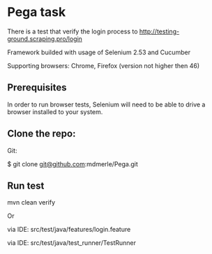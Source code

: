 Pega task
=================

There is a test that verify the login process to http://testing-ground.scraping.pro/login

Framework builded with usage of Selenium 2.53 and Cucumber

Supporting browsers: Chrome, Firefox (version not higher then 46)

Prerequisites
-------------

In order to run browser tests, Selenium will need to be able to drive a browser installed to your system.

Clone the repo:
-------------

Git:

$ git clone git@github.com:mdmerle/Pega.git

Run test
-------------

mvn clean verify

Or

via IDE: src/test/java/features/login.feature

via IDE: src/test/java/test_runner/TestRunner



